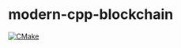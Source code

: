 # modern-cpp-blockchain

[![CMake](https://github.com/arunabhcode/modern-cpp-blockchain/actions/workflows/cmake.yml/badge.svg?branch=master)](https://github.com/arunabhcode/modern-cpp-blockchain/actions/workflows/cmake.yml)
